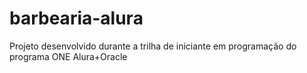 # barbearia-alura
Projeto desenvolvido durante a trilha de iniciante em programação do programa ONE Alura+Oracle
